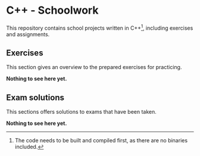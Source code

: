 # C++ - Schoolwork

This repository contains school projects written in C++[^1], including exercises and assignments.

## Exercises

This section gives an overview to the prepared exercises for practicing.

**Nothing to see here yet.**

## Exam solutions

This sections offers solutions to exams that have been taken.

**Nothing to see here yet.**

[^1]: The code needs to be built and compiled first, as there are no binaries included.
